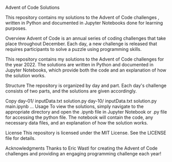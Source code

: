 Advent of Code Solutions

This repository contains my solutions to the Advent of Code challenges , written in Python and documented in Jupyter Notebooks done for learning purposes.

Overview
Advent of Code is an annual series of coding challenges that take place throughout December. Each day, a new challenge is released that requires participants to solve a puzzle using programming skills.

This repository contains my solutions to the Advent of Code challenges for the year 2022. The solutions are written in Python and documented in Jupyter Notebooks, which provide both the code and an explanation of how the solution works.

Structure
The repository is organized by day and part. Each day's challenge consists of two parts, and the solutions are given accordingly.

Copy
day-01/
    inputData.txt
    solution.py
day-10/
    inputData.txt
    solution.py
    main.ipynb
...
Usage
To view the solutions, simply navigate to the appropriate directory and open the .ipynb file in Jupyter Notebook or .py file for accessing the python file. The notebook will contain the code, any necessary data files, and an explanation of how the solution works.

License
This repository is licensed under the MIT License. See the LICENSE file for details.

Acknowledgments
Thanks to Eric Wastl for creating the Advent of Code challenges and providing an engaging programming challenge each year!
